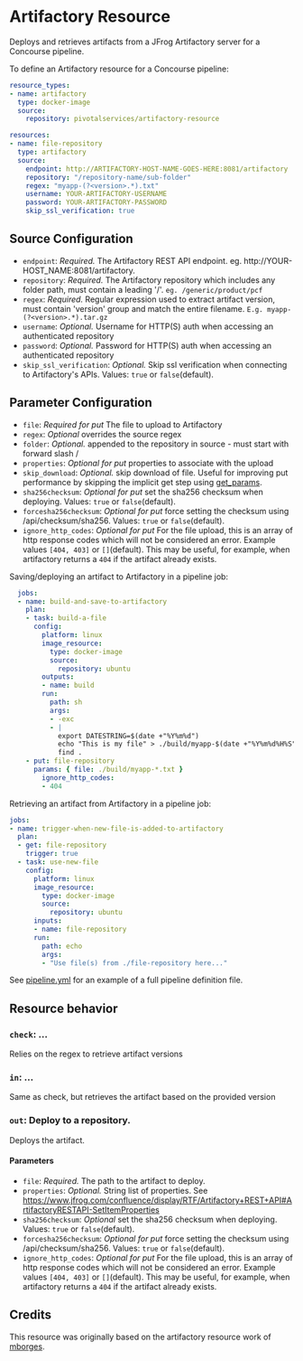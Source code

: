 # Artifactory Resource

Deploys and retrieves artifacts from a JFrog Artifactory server for a Concourse pipeline.

To define an Artifactory resource for a Concourse pipeline:

``` yaml
resource_types:
- name: artifactory
  type: docker-image
  source:
    repository: pivotalservices/artifactory-resource

resources:
- name: file-repository
  type: artifactory
  source:
    endpoint: http://ARTIFACTORY-HOST-NAME-GOES-HERE:8081/artifactory
    repository: "/repository-name/sub-folder"
    regex: "myapp-(?<version>.*).txt"
    username: YOUR-ARTIFACTORY-USERNAME
    password: YOUR-ARTIFACTORY-PASSWORD
    skip_ssl_verification: true
```

## Source Configuration

* `endpoint`: *Required.* The Artifactory REST API endpoint. eg. http://YOUR-HOST_NAME:8081/artifactory.  
* `repository`: *Required.* The Artifactory repository which includes any folder path, must contain a leading '/'. ```eg. /generic/product/pcf```  
* `regex`: *Required.* Regular expression used to extract artifact version, must contain 'version' group and match the entire filename. ```E.g. myapp-(?<version>.*).tar.gz```  
* `username`: *Optional.* Username for HTTP(S) auth when accessing an authenticated repository  
* `password`: *Optional.* Password for HTTP(S) auth when accessing an authenticated repository  
* `skip_ssl_verification`: *Optional.* Skip ssl verification when connecting to Artifactory's APIs. Values: ```true``` or ```false```(default).  

## Parameter Configuration

* `file`: *Required for put* The file to upload to Artifactory  
* `regex`: *Optional* overrides the source regex  
* `folder`: *Optional.* appended to the repository in source - must start with forward slash /  
* `properties`: *Optional for put* properties to associate with the upload
* `skip_download`: *Optional.* skip download of file. Useful for improving put performance by skipping the implicit get step using [get_params](https://concourse.ci/put-step.html#put-step-get-params).
* `sha256checksum`: *Optional for put* set the sha256 checksum when deploying. Values: ```true``` or ```false```(default).
* `forcesha256checksum`: *Optional for put* force setting the checksum using /api/checksum/sha256. Values: ```true``` or ```false```(default).
* `ignore_http_codes`: *Optional for put* For the file upload, this is an array of http response codes which will not be considered an error. Example values ```[404, 403]``` or ```[]```(default). This may be useful, for example, when artifactory returns a `404` if the artifact already exists.

Saving/deploying an artifact to Artifactory in a pipeline job:

``` yaml
  jobs:
  - name: build-and-save-to-artifactory
    plan:
    - task: build-a-file
      config:
        platform: linux
        image_resource:
          type: docker-image
          source:
            repository: ubuntu
        outputs:
        - name: build
        run:
          path: sh
          args:
          - -exc
          - |
            export DATESTRING=$(date +"%Y%m%d")
            echo "This is my file" > ./build/myapp-$(date +"%Y%m%d%H%S").txt
            find .
    - put: file-repository
      params: { file: ./build/myapp-*.txt }
        ignore_http_codes:
        - 404
```

Retrieving an artifact from Artifactory in a pipeline job:

``` yaml
jobs:
- name: trigger-when-new-file-is-added-to-artifactory
  plan:
  - get: file-repository
    trigger: true
  - task: use-new-file
    config:
      platform: linux
      image_resource:
        type: docker-image
        source:
          repository: ubuntu
      inputs:
      - name: file-repository
      run:
        path: echo
        args:
        - "Use file(s) from ./file-repository here..."
```

See [pipeline.yml](https://github.com/pivotalservices/artifactory-resource/blob/master/pipeline.yml) for an example of a full pipeline definition file.

## Resource behavior

### `check`: ...

Relies on the regex to retrieve artifact versions


### `in`: ...

Same as check, but retrieves the artifact based on the provided version


### `out`: Deploy to a repository.

Deploys the artifact.

#### Parameters

* `file`: *Required.* The path to the artifact to deploy.
* `properties`: *Optional.*  String list of properties.  See https://www.jfrog.com/confluence/display/RTF/Artifactory+REST+API#ArtifactoryRESTAPI-SetItemProperties
* `sha256checksum`: *Optional* set the sha256 checksum when deploying. Values: ```true``` or ```false```(default).
* `forcesha256checksum`: *Optional for put* force setting the checksum using /api/checksum/sha256. Values: ```true``` or ```false```(default).
* `ignore_http_codes`: *Optional for put* For the file upload, this is an array of http response codes which will not be considered an error. Example values ```[404, 403]``` or ```[]```(default). This may be useful, for example, when artifactory returns a `404` if the artifact already exists.

## Credits
This resource was originally based on the artifactory resource work of [mborges](https://github.com/mborges-pivotal/artifactory-resource).
